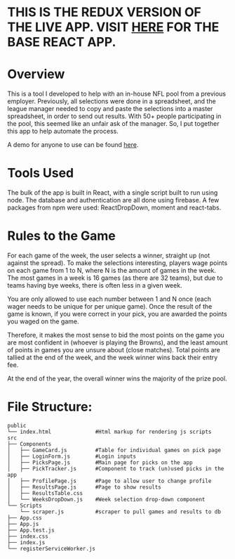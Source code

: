 # THIS IS THE REDUX VERSION OF THE LIVE APP. VISIT [HERE](https://github.com/hobz-/NflConfidencePool) FOR THE BASE REACT APP.

# Overview

This is a tool I developed to help with an in-house NFL pool from a previous
employer. Previously, all selections were done in a spreadsheet, and the league
manager needed to copy and paste the selections into a master spreadsheet, in
order to send out results. With 50+ people participating in the pool, this
seemed like an unfair ask of the manager. So, I put together this app to help
automate the process.

A demo for anyone to use can be found [here](https://nfl-confidence-app.firebaseapp.com/).

# Tools Used

The bulk of the app is built in React, with a single script built to run using
node. The database and authentication are all done using firebase. A few
packages from npm were used: ReactDropDown, moment and react-tabs.

# Rules to the Game

For each game of the week, the user selects a winner, straight up (not against
the spread). To make the selections interesting, players wage points on each
game from 1 to N, where N is the amount of games in the week. The most games in
a week is 16 games (as there are 32 teams), but due to teams having bye weeks,
there is often less in a given week.

You are only allowed to use each number between 1 and N once (each wager needs
to be unique for per unique game). Once the result of the game is known, if you
were correct in your pick, you are awarded the points you waged on the game.

Therefore, it makes the most sense to bid the most points on the game you are
most confident in (whoever is playing the Browns), and the least amount of
points in games you are unsure about (close matches). Total points are tallied
at the end of the week, and the week winner wins back their entry fee.

At the end of the year, the overall winner wins the majority of the prize pool.

# File Structure:

```
public
└── index.html              #Html markup for rendering js scripts
src
├── Components
│   ├── GameCard.js         #Table for individual games on pick page
│   ├── LoginForm.js        #Login inputs
│   ├── PicksPage.js        #Main page for picks on the app
│   ├── PickTracker.js      #Component to track (un)used picks in the app
│   ├── ProfilePage.js      #Page to allow user to change profile
│   ├── ResultsPage.js      #Page to show results
│   ├── ResultsTable.css
│   └── WeeksDropDown.js    #Week selection drop-down component
└── Scripts
    └── scraper.js          #scraper to pull games and results to db
├── App.css
├── App.js
├── App.test.js
├── index.css
├── index.js
└── registerServiceWorker.js
```
